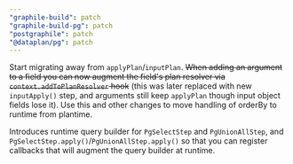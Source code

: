 ```yaml
---
"graphile-build": patch
"graphile-build-pg": patch
"postgraphile": patch
"@dataplan/pg": patch
---
```


Start migrating away from `applyPlan`/`inputPlan`. ~~When adding an argument to
a field you can now augment the field's plan resolver via
`context.addToPlanResolver` hook~~ (this was later replaced with new
`inputApply()` step, and arguments still keep `applyPlan` though input object
fields lose it). Use this and other changes to move handling of orderBy to
runtime from plantime.

Introduces runtime query builder for `PgSelectStep` and `PgUnionAllStep`, and
`PgSelectStep.apply()`/`PgUnionAllStep.apply()` so that you can register
callbacks that will augment the query builder at runtime.
